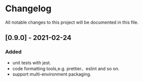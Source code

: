 <!-- CHANGELOG is awesome: https://keepachangelog.com/zh-CN/1.0.0/ -->

# Changelog

All notable changes to this project will be documented in this file.

## [0.9.0] - 2021-02-24

### Added

- unit tests with jest.
- code formatting tools,e.g. prettier、eslint and so on.
- support multi-environment packaging.
